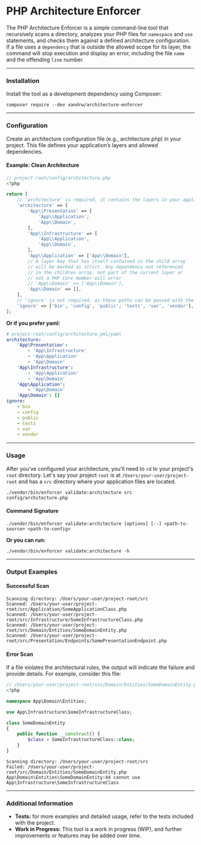 # PHP Architecture Enforcer

The PHP Architecture Enforcer is a simple command-line tool that recursively scans a directory,
analyzes your PHP files for `namespace` and `use` statements, and checks them against a defined architecture configuration.
If a file uses a `dependency` that is outside the allowed scope for its layer, the command will stop execution and display
an error, including the file `name` and the offending `line` number.

---

### Installation
Install the tool as a development dependency using Composer:
```shell
composer require --dev xandrw/architecture-enforcer
```

---

### Configuration

Create an architecture configuration file (e.g., architecture.php) in your project.
This file defines your application’s layers and allowed dependencies.

#### Example: Clean Architecture
```php
// project-root/config/architecture.php
<?php

return [
    // 'architecture' is required, it contains the layers in your application
    'architecture' => [
        'App\\Presentation' => [
            'App\\Application',
            'App\\Domain',
        ],
        'App\\Infrastructure' => [
            'App\\Application',
            'App\\Domain',
        ],
        'App\\Application' => ['App\\Domain'],
        // A layer key that has itself contained in the child array
        // will be marked as strict. Any dependency not referenced
        // in the children array, not part of the current layer or
        // not a PHP Core member will error 
        // 'App\\Domain' => ['App\\Domain'],
        'App\\Domain' => [],
    ],
    // 'ignore' is not required, as these paths can be passed with the ignore parameter
    'ignore' => ['bin', 'config', 'public', 'tests', 'var', 'vendor'],
];
```

**Or if you prefer yaml:**
```yaml
# project-root/config/architecture.yml/yaml
architecture:
    'App\Presentation':
        - 'App\Infrastructure'
        - 'App\Application'
        - 'App\Domain'
    'App\Infrastructure':
        - 'App\Application'
        - 'App\Domain'
    'App\Application':
        - 'App\Domain'
    'App\Domain': []
ignore:
    - bin
    - config
    - public
    - tests
    - var
    - vendor
```

---

### Usage
After you've configured your architecture, you'll need to `cd` to your project's `root` directory.
Let's say your project `root` is at `/Users/your-user/project-root` and has a `src` directory where your application files are located.
```shell
./vendor/bin/enforcer validate:architecture src config/architecture.php
```

#### Command Signature

```
./vendor/bin/enforcer validate:architecture [options] [--] <path-to-source> <path-to-config>
```

**Or you can run:**
```shell
./vendor/bin/enforcer validate:architecture -h
```

---

### Output Examples

#### Successful Scan
```
Scanning directory: /Users/your-user/project-root/src
Scanned: /Users/your-user/project-root/src/Application/SomeApplicationClass.php
Scanned: /Users/your-user/project-root/src/Infrastructure/SomeInfrastructureClass.php
Scanned: /Users/your-user/project-root/src/Domain/Entities/SomeDomainEntity.php
Scanned: /Users/your-user/project-root/src/Presentation/Endpoints/SomePresentationEndpoint.php
```

#### Error Scan
If a file violates the architectural rules, the output will indicate the failure and provide details.
For example, consider this file:
```php
// /Users/your-user/project-root/src/Domain/Entities/SomeDomainEntity.php
<?php

namespace App\Domain\Entities;

use App\Infrastructure\SomeInfrastructureClass;

class SomeDomainEntity
{
    public function __construct() {
        $class = SomeInfrastructureClass::class;
    }
}
```

```
Scanning directory: /Users/your-user/project-root/src
Failed: /Users/your-user/project-root/src/Domain/Entities/SomeDomainEntity.php
App\Domain\Entities\SomeDomainEntity:44 cannot use App\Infrastructure\SomeInfrastructureClass
```

---

### Additional Information

- **Tests:** for more examples and detailed usage, refer to the tests included with the project.
- **Work in Progress:** This tool is a work in progress (WIP), and further improvements or features may be added over time.